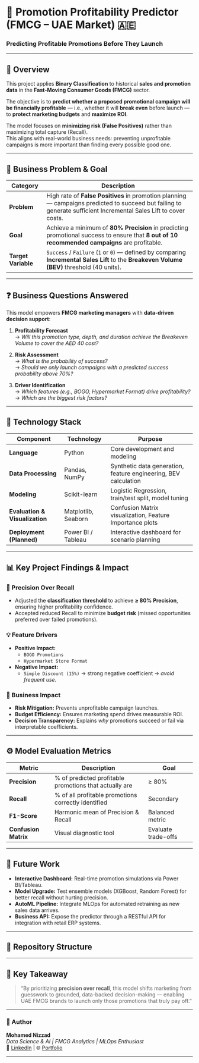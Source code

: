 # 🛒 Promotion Profitability Predictor (FMCG – UAE Market) 🇦🇪  

### Predicting Profitable Promotions Before They Launch

---

## 🧠 Overview

This project applies **Binary Classification** to historical **sales and promotion data** in the **Fast-Moving Consumer Goods (FMCG)** sector.  

The objective is to **predict whether a proposed promotional campaign will be financially profitable** — i.e., whether it will **break even** before launch — to **protect marketing budgets** and **maximize ROI**.

The model focuses on **minimizing risk (False Positives)** rather than maximizing total capture (Recall).  
This aligns with real-world business needs: preventing unprofitable campaigns is more important than finding every possible good one.

---

## 💼 Business Problem & Goal

| Category | Description |
|-----------|-------------|
| **Problem** | High rate of **False Positives** in promotion planning — campaigns predicted to succeed but failing to generate sufficient Incremental Sales Lift to cover costs. |
| **Goal** | Achieve a minimum of **80% Precision** in predicting promotional success to ensure that **8 out of 10 recommended campaigns** are profitable. |
| **Target Variable** | `Success` / `Failure` (`1` or `0`) — defined by comparing **Incremental Sales Lift** to the **Breakeven Volume (BEV)** threshold (40 units). |

---

## ❓ Business Questions Answered

This model empowers **FMCG marketing managers** with **data-driven decision support**:

1. **Profitability Forecast**  
   → *Will this promotion type, depth, and duration achieve the Breakeven Volume to cover the AED 40 cost?*

2. **Risk Assessment**  
   → *What is the probability of success?*  
   → *Should we only launch campaigns with a predicted success probability above 70%?*

3. **Driver Identification**  
   → *Which features (e.g., BOGO, Hypermarket Format) drive profitability?*  
   → *Which are the biggest risk factors?*

---

## 🧰 Technology Stack

| Component | Technology | Purpose |
|------------|-------------|----------|
| **Language** | Python | Core development and modeling |
| **Data Processing** | Pandas, NumPy | Synthetic data generation, feature engineering, BEV calculation |
| **Modeling** | Scikit-learn | Logistic Regression, train/test split, model tuning |
| **Evaluation & Visualization** | Matplotlib, Seaborn | Confusion Matrix visualization, Feature Importance plots |
| **Deployment (Planned)** | Power BI / Tableau | Interactive dashboard for scenario planning |

---

## 📊 Key Project Findings & Impact

### 🎯 Precision Over Recall  
- Adjusted the **classification threshold** to achieve **≥ 80% Precision**, ensuring higher profitability confidence.  
- Accepted reduced Recall to minimize **budget risk** (missed opportunities preferred over failed promotions).

### 💡 Feature Drivers  
- **Positive Impact:**  
  - `BOGO Promotions`  
  - `Hypermarket Store Format`  
- **Negative Impact:**  
  - `Simple Discount (15%)` → strong negative coefficient → *avoid frequent use.*

### 🧾 Business Impact  
- **Risk Mitigation:** Prevents unprofitable campaign launches.  
- **Budget Efficiency:** Ensures marketing spend drives measurable ROI.  
- **Decision Transparency:** Explains *why* promotions succeed or fail via interpretable coefficients.

---

## ⚙️ Model Evaluation Metrics

| Metric | Description | Goal |
|--------|--------------|------|
| **Precision** | % of predicted profitable promotions that actually are | ≥ 80% |
| **Recall** | % of all profitable promotions correctly identified | Secondary |
| **F1-Score** | Harmonic mean of Precision & Recall | Balanced metric |
| **Confusion Matrix** | Visual diagnostic tool | Evaluate trade-offs |

---

## 🚀 Future Work

- **Interactive Dashboard:** Real-time promotion simulations via Power BI/Tableau.  
- **Model Upgrade:** Test ensemble models (XGBoost, Random Forest) for better recall without hurting precision.  
- **AutoML Pipeline:** Integrate MLOps for automated retraining as new sales data arrives.  
- **Business API:** Expose the predictor through a RESTful API for integration with retail ERP systems.

---

## 🧩 Repository Structure


---

## 🏁 Key Takeaway

> “By prioritizing **precision over recall**, this model shifts marketing from guesswork to grounded, data-backed decision-making — enabling UAE FMCG brands to launch only those promotions that truly pay off.”

---

### 👤 Author
**Mohamed Nizzad**  
_Data Science & AI | FMCG Analytics | MLOps Enthusiast_  
📧 [LinkedIn](https://www.linkedin.com/in/mohamednizzad) | 🌐 [Portfolio](#)

---

